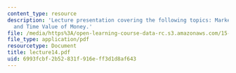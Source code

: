 ```yaml
---
content_type: resource
description: 'Lecture presentation covering the following topics: Marketable Securities
  and Time Value of Money.'
file: /media/https%3A/open-learning-course-data-rc.s3.amazonaws.com/15-501-introduction-to-financial-and-managerial-accounting-spring-2004/6993fcbf2b52831f916eff3d1d8af643_lecture14.pdf
file_type: application/pdf
resourcetype: Document
title: lecture14.pdf
uid: 6993fcbf-2b52-831f-916e-ff3d1d8af643
---
```

